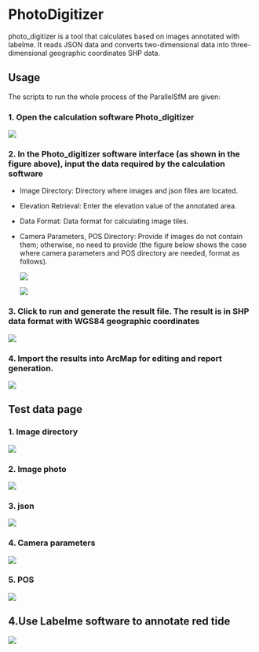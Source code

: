 # PhotoDigitizer
photo_digitizer is a tool that calculates based on images annotated with labelme. It reads JSON data and converts two-dimensional data into three-dimensional geographic coordinates SHP data.

## Usage

The scripts to run the whole process of the ParallelSfM are given:

### 1. Open the calculation software Photo_digitizer

![](\figures\figure1.png)

### 2. In the Photo_digitizer software interface (as shown in the figure above), input the data required by the calculation software

- Image Directory: Directory where images and json files are located.

- Elevation Retrieval: Enter the elevation value of the annotated area.

- Data Format:  Data format for calculating image tiles.

- Camera Parameters, POS Directory: Provide if images do not contain them; otherwise, no need to provide (the figure below shows the case where camera parameters and POS directory are needed, format as follows).

  ![](\figures\figure2.png)

  ![](\figures\figure3.png)

### 3. Click to run and generate the result file. The result is in SHP data format with WGS84 geographic coordinates

![](\figures\figure4.png)

### 4. Import the results into ArcMap for editing and report generation.

![](\figures\figure5.png)

## Test data page

### 1. Image directory

![](\figures\figure6.png)

### 2. Image photo

![](\figures\figure7.png)

### 3. json

![](\figures\figure8.png)

### 4. Camera parameters

![](\figures\figure9.png)

### 5. POS

![](\figures\figure10.png)

## 4.Use Labelme software to annotate red tide

![](/figures/figure11.png)

